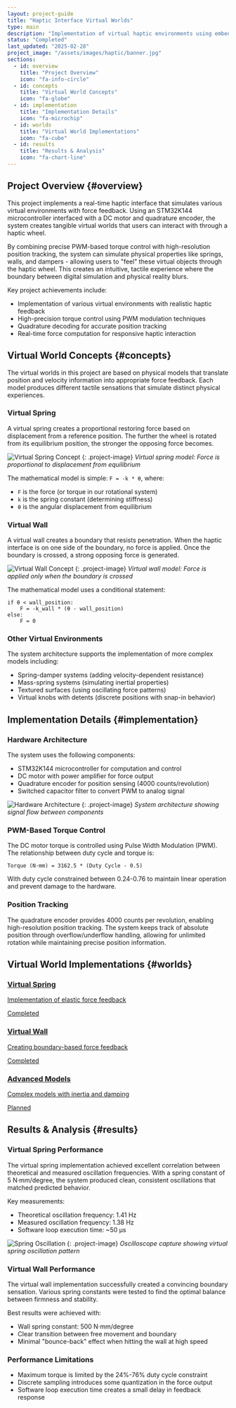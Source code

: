 ```yaml
---
layout: project-guide
title: "Haptic Interface Virtual Worlds"
type: main
description: "Implementation of virtual haptic environments using embedded control systems with PWM and quadrature decoding"
status: "Completed"
last_updated: "2025-02-28"
project_image: "/assets/images/haptic/banner.jpg"
sections:
  - id: overview
    title: "Project Overview"
    icon: "fa-info-circle"
  - id: concepts
    title: "Virtual World Concepts"
    icon: "fa-globe"
  - id: implementation
    title: "Implementation Details"
    icon: "fa-microchip"
  - id: worlds
    title: "Virtual World Implementations"
    icon: "fa-cube"
  - id: results
    title: "Results & Analysis"
    icon: "fa-chart-line"
---
```


## Project Overview {#overview}
This project implements a real-time haptic interface that simulates various virtual environments with force feedback. Using an STM32K144 microcontroller interfaced with a DC motor and quadrature encoder, the system creates tangible virtual worlds that users can interact with through a haptic wheel.

By combining precise PWM-based torque control with high-resolution position tracking, the system can simulate physical properties like springs, walls, and dampers - allowing users to "feel" these virtual objects through the haptic wheel. This creates an intuitive, tactile experience where the boundary between digital simulation and physical reality blurs.

Key project achievements include:
- Implementation of various virtual environments with realistic haptic feedback
- High-precision torque control using PWM modulation techniques
- Quadrature decoding for accurate position tracking
- Real-time force computation for responsive haptic interaction

## Virtual World Concepts {#concepts}
The virtual worlds in this project are based on physical models that translate position and velocity information into appropriate force feedback. Each model produces different tactile sensations that simulate distinct physical experiences.

### Virtual Spring
A virtual spring creates a proportional restoring force based on displacement from a reference position. The further the wheel is rotated from its equilibrium position, the stronger the opposing force becomes.

![Virtual Spring Concept](/assets/images/haptic/spring-concept.jpg)
{: .project-image}
*Virtual spring model: Force is proportional to displacement from equilibrium*

The mathematical model is simple: `F = -k * θ`, where:
- `F` is the force (or torque in our rotational system)
- `k` is the spring constant (determining stiffness)
- `θ` is the angular displacement from equilibrium

### Virtual Wall
A virtual wall creates a boundary that resists penetration. When the haptic interface is on one side of the boundary, no force is applied. Once the boundary is crossed, a strong opposing force is generated.

![Virtual Wall Concept](/assets/images/haptic/wall-concept.jpg)
{: .project-image}
*Virtual wall model: Force is applied only when the boundary is crossed*

The mathematical model uses a conditional statement:
```
if θ < wall_position:
    F = -k_wall * (θ - wall_position)
else:
    F = 0
```

### Other Virtual Environments
The system architecture supports the implementation of more complex models including:
- Spring-damper systems (adding velocity-dependent resistance)
- Mass-spring systems (simulating inertial properties)
- Textured surfaces (using oscillating force patterns)
- Virtual knobs with detents (discrete positions with snap-in behavior)

## Implementation Details {#implementation}

### Hardware Architecture
The system uses the following components:
- STM32K144 microcontroller for computation and control
- DC motor with power amplifier for force output
- Quadrature encoder for position sensing (4000 counts/revolution)
- Switched capacitor filter to convert PWM to analog signal

![Hardware Architecture](/assets/images/haptic/hardware-architecture.jpg)
{: .project-image}
*System architecture showing signal flow between components*

### PWM-Based Torque Control
The DC motor torque is controlled using Pulse Width Modulation (PWM). The relationship between duty cycle and torque is:

```
Torque (N·mm) = 3162.5 * (Duty Cycle - 0.5)
```

With duty cycle constrained between 0.24-0.76 to maintain linear operation and prevent damage to the hardware.

### Position Tracking
The quadrature encoder provides 4000 counts per revolution, enabling high-resolution position tracking. The system keeps track of absolute position through overflow/underflow handling, allowing for unlimited rotation while maintaining precise position information.

## Virtual World Implementations {#worlds}

<div class="guide-sections">
  <div class="section-card">
    <a href="{{ site.baseurl }}/projects/haptic/virtual-spring" class="section-link">
      <h3><i class="fas fa-compress-alt"></i> Virtual Spring</h3>
      <p>Implementation of elastic force feedback</p>
      <span class="section-status completed">Completed</span>
    </a>
  </div>

  <div class="section-card">
    <a href="{{ site.baseurl }}/projects/haptic/virtual-wall" class="section-link">
      <h3><i class="fas fa-grip-lines-vertical"></i> Virtual Wall</h3>
      <p>Creating boundary-based force feedback</p>
      <span class="section-status completed">Completed</span>
    </a>
  </div>

  <div class="section-card">
    <a href="{{ site.baseurl }}/projects/haptic/advanced-models" class="section-link">
      <h3><i class="fas fa-shapes"></i> Advanced Models</h3>
      <p>Complex models with inertia and damping</p>
      <span class="section-status in-progress">Planned</span>
    </a>
  </div>
</div>

## Results & Analysis {#results}

### Virtual Spring Performance
The virtual spring implementation achieved excellent correlation between theoretical and measured oscillation frequencies. With a spring constant of 5 N·mm/degree, the system produced clean, consistent oscillations that matched predicted behavior.

Key measurements:
- Theoretical oscillation frequency: 1.41 Hz
- Measured oscillation frequency: 1.38 Hz
- Software loop execution time: ~50 μs

![Spring Oscillation](/assets/images/haptic/spring-oscillation.jpg)
{: .project-image}
*Oscilloscope capture showing virtual spring oscillation pattern*

### Virtual Wall Performance
The virtual wall implementation successfully created a convincing boundary sensation. Various spring constants were tested to find the optimal balance between firmness and stability.

Best results were achieved with:
- Wall spring constant: 500 N·mm/degree
- Clear transition between free movement and boundary
- Minimal "bounce-back" effect when hitting the wall at high speed

### Performance Limitations
- Maximum torque is limited by the 24%-76% duty cycle constraint
- Discrete sampling introduces some quantization in the force output
- Software loop execution time creates a small delay in feedback response
